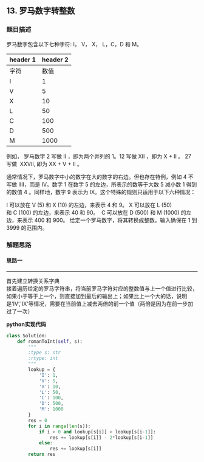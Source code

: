 ## 13. 罗马数字转整数
### 题目描述
罗马数字包含以下七种字符: I， V， X， L，C，D 和 M。

header 1 | header 2
---|---
字符 |         数值
I   |          1
V   |          5
X    |         10
L     |        50
C    |         100
D    |         500
M     |        1000
例如， 罗马数字 2 写做 II ，即为两个并列的 1。12 写做 XII ，即为 X + II 。 27 写做  XXVII, 即为 XX + V + II 。

通常情况下，罗马数字中小的数字在大的数字的右边。但也存在特例，例如 4 不写做 IIII，而是 IV。数字 1 在数字 5 的左边，所表示的数等于大数 5 减小数 1 得到的数值 4 。同样地，数字 9 表示为 IX。这个特殊的规则只适用于以下六种情况：

I 可以放在 V (5) 和 X (10) 的左边，来表示 4 和 9。
X 可以放在 L (50) 和 C (100) 的左边，来表示 40 和 90。 
C 可以放在 D (500) 和 M (1000) 的左边，来表示 400 和 900。
给定一个罗马数字，将其转换成整数。输入确保在 1 到 3999 的范围内。


### 解题思路
#### 思路一
****
首先建立转换关系字典  
接着遍历给定的罗马字符串，将当前罗马字符对应的整数值与上一个值进行比较，如果小于等于上一个，则直接加到最后的输出上；如果比上一个大的话，说明是‘IV’,'IX'等情况，需要在当前值上减去两倍的前一个值（两倍是因为在前一步加过了一次）

**python实现代码**
```python
class Solution:
    def romanToInt(self, s):
        """
        :type s: str
        :rtype: int
        """
        lookup = {
            'I': 1,
            'V': 5,
            'X': 10,
            'L': 50,
            'C': 100,
            'D': 500,
            'M': 1000
        }
        res = 0
        for i in range(len(s)):
            if i > 0 and lookup[s[i]] > lookup[s[i-1]]:
                res += lookup[s[i]] - 2*lookup[s[i-1]]
            else:
                res += lookup[s[i]]
        return res
                       

```

